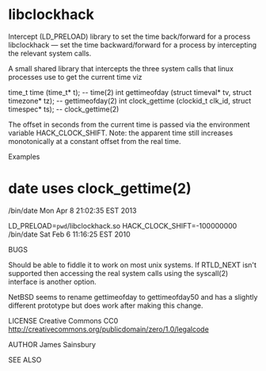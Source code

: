 # libclockhack
Intercept (LD_PRELOAD) library to set the time back/forward for a process 
libclockhack — set the time backward/forward for a process by intercepting the relevant system calls.

A small shared library that intercepts the three system calls that linux processes use to get the current time
viz

time_t time (time_t* t);                                       -- time(2)
int    gettimeofday (struct timeval* tv, struct timezone* tz); -- gettimeofday(2)
int    clock_gettime (clockid_t clk_id, struct timespec* ts);  -- clock_gettime(2)

The offset in seconds from the current time is passed via the environment variable HACK_CLOCK_SHIFT.
Note: the apparent time still increases monotonically at a constant offset from the real time.

Examples

# date uses clock_gettime(2)
/bin/date
Mon Apr  8 21:02:35 EST 2013

LD_PRELOAD=`pwd`/libclockhack.so HACK_CLOCK_SHIFT=-100000000 /bin/date
Sat Feb  6 11:16:25 EST 2010


BUGS

Should be able to fiddle it to work on most unix systems.
If RTLD_NEXT isn't supported then accessing the real system calls using the syscall(2)
interface is another option.

NetBSD seems to rename gettimeofday to gettimeofday50 and has a slightly different prototype
but does work after making this change.

LICENSE
Creative Commons CC0 http://creativecommons.org/publicdomain/zero/1.0/legalcode

AUTHOR
James Sainsbury

SEE ALSO
